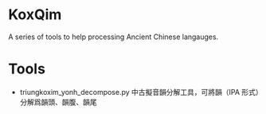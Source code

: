 # KoxQim
 A series of tools to help processing Ancient Chinese langauges.

# Tools
 * triungkoxim_yonh_decompose.py 中古擬音韻分解工具，可將韻（IPA 形式）分解爲韻頭、韻腹、韻尾
